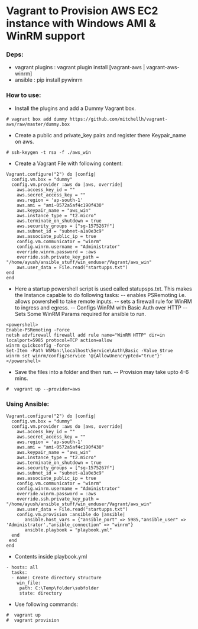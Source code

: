 # Vagrant to Provision AWS EC2 instance with Windows AMI & WinRM support
 ### Deps:
 - vagrant plugins : vagrant plugin install [vagrant-aws | vagrant-aws-winrm]
 - ansible : pip install pywinrm

### How to use:
- Install the plugins and add a Dummy Vagrant box. 
```
# vagrant box add dummy https://github.com/mitchellh/vagrant-aws/raw/master/dummy.box
```
- Create a public and private_key pairs and register there Keypair_name on aws.
```
# ssh-keygen -t rsa -f ./aws_win
```
- Create a Vagrant File with following content:
```
Vagrant.configure("2") do |config|
  config.vm.box = "dummy"
  config.vm.provider :aws do |aws, override|
    aws.access_key_id = ""
    aws.secret_access_key = ""
    aws.region = 'ap-south-1'
    aws.ami = "ami-0572a5af4c190f430"
    aws.keypair_name = "aws_win"
    aws.instance_type = "t2.micro"
    aws.terminate_on_shutdown = true
    aws.security_groups = ["sg-1575267f"]
    aws.subnet_id = "subnet-a1a0e3c9"
    aws.associate_public_ip = true
    config.vm.communicator = "winrm"
    config.winrm.username = "Administrator"
    override.winrm.password = :aws
    override.ssh.private_key_path = "/home/ayush/ansible_stuff/win_enduser/Vagrant/aws_win"
    aws.user_data = File.read("startupps.txt")
end
end

```
 - Here a startup powershell script is used called statupsps.txt. This makes the Instance capable to do following tasks:
 -- enables PSRemoting i.e. allows powershell to take remote inputs.
-- sets a firewall rule for WinRM to ingress and egress.
-- Configs WinRM with Basic Auth over HTTP
-- Sets Some WinRM Params required for ansible to run.
```
<powershell>
Enable-PSRemoting -Force
netsh advfirewall firewall add rule name="WinRM HTTP" dir=in localport=5985 protocol=TCP action=allow
winrm quickconfig -force
Set-Item -Path WSMan:\localhost\Service\Auth\Basic -Value $true
winrm set winrm/config/service '@{AllowUnencrypted="true"}'
</powershell>
```
- Save the files into a folder and then run.
-- Provision may take upto 4-6 mins.
```
#  vagrant up --provider=aws
```
### Using Ansible:
```
Vagrant.configure("2") do |config|
  config.vm.box = "dummy"
  config.vm.provider :aws do |aws, override|
    aws.access_key_id = ""
    aws.secret_access_key = ""
    aws.region = 'ap-south-1'
    aws.ami = "ami-0572a5af4c190f430"
    aws.keypair_name = "aws_win"
    aws.instance_type = "t2.micro"
    aws.terminate_on_shutdown = true
    aws.security_groups = ["sg-1575267f"]
    aws.subnet_id = "subnet-a1a0e3c9"
    aws.associate_public_ip = true
    config.vm.communicator = "winrm"
    config.winrm.username = "Administrator"
    override.winrm.password = :aws
    override.ssh.private_key_path = "/home/ayush/ansible_stuff/win_enduser/Vagrant/aws_win"
    aws.user_data = File.read("startupps.txt")
    config.vm.provision :ansible do |ansible|
       ansible.host_vars = {"ansible_port" => 5985,"ansible_user" => 'Administrator',"ansible_connection" => "winrm"}
       ansible.playbook = "playbook.yml"
  end
 end
end

```
- Contents inside playbook.yml
```
- hosts: all
  tasks:
  - name: Create directory structure
    win_file:
     path: C:\Temp\folder\subfolder
     state: directory

```
- Use following commands:
```
#  vagrant up
#  vagrant provision
```

